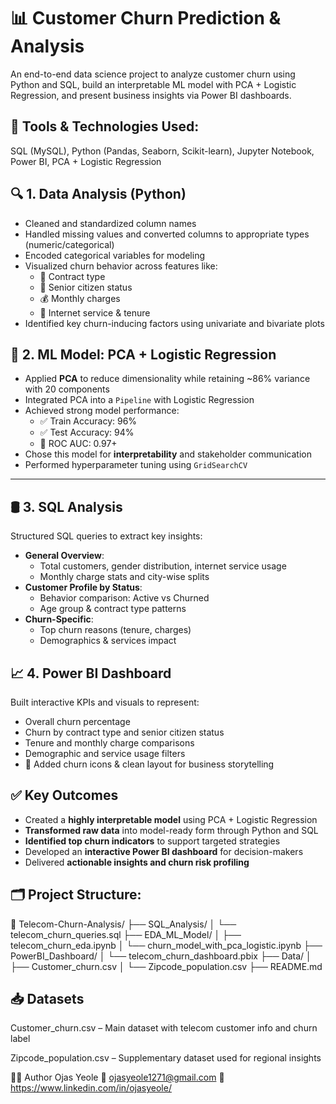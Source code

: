 # 📊 Customer Churn Prediction & Analysis

An end-to-end data science project to analyze customer churn using Python and SQL, build an interpretable ML model with PCA + Logistic Regression, and present business insights via Power BI dashboards.

## 🔧 Tools & Technologies Used:
SQL (MySQL), Python (Pandas, Seaborn, Scikit-learn), Jupyter Notebook, Power BI, PCA + Logistic Regression

## 🔍 1. Data Analysis (Python)

- Cleaned and standardized column names
- Handled missing values and converted columns to appropriate types (numeric/categorical)
- Encoded categorical variables for modeling
- Visualized churn behavior across features like:
  - 📃 Contract type
  - 🧓 Senior citizen status
  - 💰 Monthly charges
  - 📶 Internet service & tenure
- Identified key churn-inducing factors using univariate and bivariate plots

## 🧠 2. ML Model: PCA + Logistic Regression

- Applied **PCA** to reduce dimensionality while retaining ~86% variance with 20 components
- Integrated PCA into a `Pipeline` with Logistic Regression
- Achieved strong model performance:
  - ✅ Train Accuracy: 96%
  - ✅ Test Accuracy: 94%
  - 🎯 ROC AUC: 0.97+
- Chose this model for **interpretability** and stakeholder communication
- Performed hyperparameter tuning using `GridSearchCV`

---

## 🛢️ 3. SQL Analysis

Structured SQL queries to extract key insights:
- **General Overview**:
  - Total customers, gender distribution, internet service usage
  - Monthly charge stats and city-wise splits
- **Customer Profile by Status**:
  - Behavior comparison: Active vs Churned
  - Age group & contract type patterns
- **Churn-Specific**:
  - Top churn reasons (tenure, charges)
  - Demographics & services impact

## 📈 4. Power BI Dashboard

Built interactive KPIs and visuals to represent:

- Overall churn percentage
- Churn by contract type and senior citizen status
- Tenure and monthly charge comparisons
- Demographic and service usage filters
- 🔄 Added churn icons & clean layout for business storytelling
  
## ✅ Key Outcomes

- Created a **highly interpretable model** using PCA + Logistic Regression  
- **Transformed raw data** into model-ready form through Python and SQL  
- **Identified top churn indicators** to support targeted strategies  
- Developed an **interactive Power BI dashboard** for decision-makers  
- Delivered **actionable insights and churn risk profiling**

## 🗂️ Project Structure:
📁 Telecom-Churn-Analysis/
├── SQL\_Analysis/
│   └── telecom\_churn\_queries.sql
├── EDA\_ML\_Model/
│   ├── telecom\_churn\_eda.ipynb
│   └── churn\_model\_with\_pca\_logistic.ipynb
├── PowerBI\_Dashboard/
│   └── telecom\_churn\_dashboard.pbix
├── Data/
│   ├── Customer\_churn.csv
│   └── Zipcode\_population.csv
├── README.md

## 📥 Datasets
Customer_churn.csv – Main dataset with telecom customer info and churn label

Zipcode_population.csv – Supplementary dataset used for regional insights

🙋‍♂️ Author
Ojas Yeole
📧 ojasyeole1271@gmail.com
🔗 https://www.linkedin.com/in/ojasyeole/

